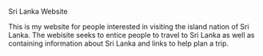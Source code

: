 
Sri Lanka Website

This is my website for people interested in visiting the island nation of Sri Lanka. The webisite seeks to entice people to travel to Sri Lanka as well as containing information about Sri Lanka and links to help plan a trip.
